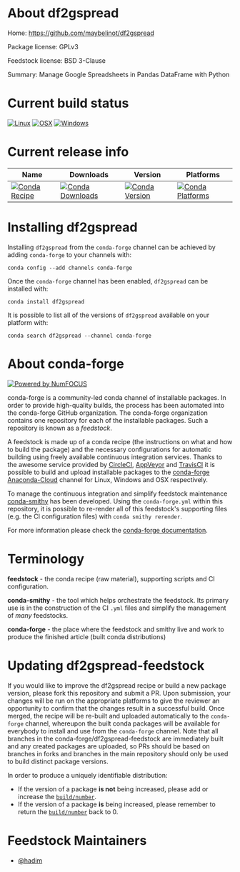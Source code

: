 <!--
# -*- mode: jinja -*-
-->

About df2gspread
================

Home: https://github.com/maybelinot/df2gspread

Package license: GPLv3

Feedstock license: BSD 3-Clause

Summary: Manage Google Spreadsheets in Pandas DataFrame with Python



Current build status
====================

[![Linux](https://img.shields.io/circleci/project/github/conda-forge/df2gspread-feedstock/master.svg?label=Linux)](https://circleci.com/gh/conda-forge/df2gspread-feedstock)
[![OSX](https://img.shields.io/travis/conda-forge/df2gspread-feedstock/master.svg?label=macOS)](https://travis-ci.org/conda-forge/df2gspread-feedstock)
[![Windows](https://img.shields.io/appveyor/ci/conda-forge/df2gspread-feedstock/master.svg?label=Windows)](https://ci.appveyor.com/project/conda-forge/df2gspread-feedstock/branch/master)

Current release info
====================

| Name | Downloads | Version | Platforms |
| --- | --- | --- | --- |
| [![Conda Recipe](https://img.shields.io/badge/recipe-df2gspread-green.svg)](https://anaconda.org/conda-forge/df2gspread) | [![Conda Downloads](https://img.shields.io/conda/dn/conda-forge/df2gspread.svg)](https://anaconda.org/conda-forge/df2gspread) | [![Conda Version](https://img.shields.io/conda/vn/conda-forge/df2gspread.svg)](https://anaconda.org/conda-forge/df2gspread) | [![Conda Platforms](https://img.shields.io/conda/pn/conda-forge/df2gspread.svg)](https://anaconda.org/conda-forge/df2gspread) |

Installing df2gspread
=====================

Installing `df2gspread` from the `conda-forge` channel can be achieved by adding `conda-forge` to your channels with:

```
conda config --add channels conda-forge
```

Once the `conda-forge` channel has been enabled, `df2gspread` can be installed with:

```
conda install df2gspread
```

It is possible to list all of the versions of `df2gspread` available on your platform with:

```
conda search df2gspread --channel conda-forge
```


About conda-forge
=================

[![Powered by NumFOCUS](https://img.shields.io/badge/powered%20by-NumFOCUS-orange.svg?style=flat&colorA=E1523D&colorB=007D8A)](http://numfocus.org)

conda-forge is a community-led conda channel of installable packages.
In order to provide high-quality builds, the process has been automated into the
conda-forge GitHub organization. The conda-forge organization contains one repository
for each of the installable packages. Such a repository is known as a *feedstock*.

A feedstock is made up of a conda recipe (the instructions on what and how to build
the package) and the necessary configurations for automatic building using freely
available continuous integration services. Thanks to the awesome service provided by
[CircleCI](https://circleci.com/), [AppVeyor](https://www.appveyor.com/)
and [TravisCI](https://travis-ci.org/) it is possible to build and upload installable
packages to the [conda-forge](https://anaconda.org/conda-forge)
[Anaconda-Cloud](https://anaconda.org/) channel for Linux, Windows and OSX respectively.

To manage the continuous integration and simplify feedstock maintenance
[conda-smithy](https://github.com/conda-forge/conda-smithy) has been developed.
Using the ``conda-forge.yml`` within this repository, it is possible to re-render all of
this feedstock's supporting files (e.g. the CI configuration files) with ``conda smithy rerender``.

For more information please check the [conda-forge documentation](https://conda-forge.org/docs/).

Terminology
===========

**feedstock** - the conda recipe (raw material), supporting scripts and CI configuration.

**conda-smithy** - the tool which helps orchestrate the feedstock.
                   Its primary use is in the construction of the CI ``.yml`` files
                   and simplify the management of *many* feedstocks.

**conda-forge** - the place where the feedstock and smithy live and work to
                  produce the finished article (built conda distributions)


Updating df2gspread-feedstock
=============================

If you would like to improve the df2gspread recipe or build a new
package version, please fork this repository and submit a PR. Upon submission,
your changes will be run on the appropriate platforms to give the reviewer an
opportunity to confirm that the changes result in a successful build. Once
merged, the recipe will be re-built and uploaded automatically to the
`conda-forge` channel, whereupon the built conda packages will be available for
everybody to install and use from the `conda-forge` channel.
Note that all branches in the conda-forge/df2gspread-feedstock are
immediately built and any created packages are uploaded, so PRs should be based
on branches in forks and branches in the main repository should only be used to
build distinct package versions.

In order to produce a uniquely identifiable distribution:
 * If the version of a package **is not** being increased, please add or increase
   the [``build/number``](https://conda.io/docs/user-guide/tasks/build-packages/define-metadata.html#build-number-and-string).
 * If the version of a package **is** being increased, please remember to return
   the [``build/number``](https://conda.io/docs/user-guide/tasks/build-packages/define-metadata.html#build-number-and-string)
   back to 0.

Feedstock Maintainers
=====================

* [@hadim](https://github.com/hadim/)

